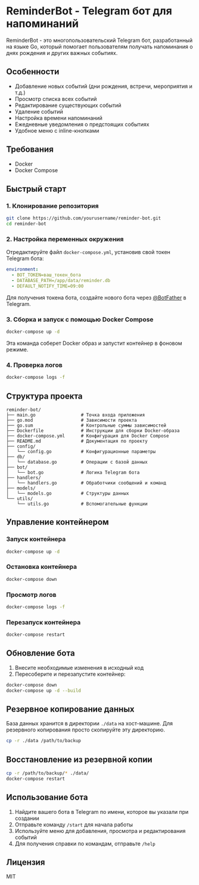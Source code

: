 # ReminderBot - Telegram бот для напоминаний

ReminderBot - это многопользовательский Telegram бот, разработанный на языке Go, который помогает пользователям получать напоминания о днях рождения и других важных событиях.

## Особенности

- Добавление новых событий (дни рождения, встречи, мероприятия и т.д.)
- Просмотр списка всех событий
- Редактирование существующих событий
- Удаление событий
- Настройка времени напоминаний
- Ежедневные уведомления о предстоящих событиях
- Удобное меню с inline-кнопками

## Требования

- Docker
- Docker Compose

## Быстрый старт

### 1. Клонирование репозитория

```bash
git clone https://github.com/yourusername/reminder-bot.git
cd reminder-bot
```

### 2. Настройка переменных окружения

Отредактируйте файл `docker-compose.yml`, установив свой токен Telegram бота:

```yaml
environment:
  - BOT_TOKEN=ваш_токен_бота
  - DATABASE_PATH=/app/data/reminder.db
  - DEFAULT_NOTIFY_TIME=09:00
```

Для получения токена бота, создайте нового бота через [@BotFather](https://t.me/BotFather) в Telegram.

### 3. Сборка и запуск с помощью Docker Compose

```bash
docker-compose up -d
```

Эта команда соберет Docker образ и запустит контейнер в фоновом режиме.

### 4. Проверка логов

```bash
docker-compose logs -f
```

## Структура проекта

```
reminder-bot/
├── main.go                 # Точка входа приложения
├── go.mod                  # Зависимости проекта
├── go.sum                  # Контрольные суммы зависимостей
├── Dockerfile              # Инструкции для сборки Docker-образа
├── docker-compose.yml      # Конфигурация для Docker Compose
├── README.md               # Документация по проекту
├── config/
│   └── config.go           # Конфигурационные параметры
├── db/
│   └── database.go         # Операции с базой данных
├── bot/
│   └── bot.go              # Логика Telegram бота
├── handlers/
│   └── handlers.go         # Обработчики сообщений и команд
├── models/
│   └── models.go           # Структуры данных
└── utils/
    └── utils.go            # Вспомогательные функции
```

## Управление контейнером

### Запуск контейнера

```bash
docker-compose up -d
```

### Остановка контейнера

```bash
docker-compose down
```

### Просмотр логов

```bash
docker-compose logs -f
```

### Перезапуск контейнера

```bash
docker-compose restart
```

## Обновление бота

1. Внесите необходимые изменения в исходный код
2. Пересоберите и перезапустите контейнер:

```bash
docker-compose down
docker-compose up -d --build
```

## Резервное копирование данных

База данных хранится в директории `./data` на хост-машине. Для резервного копирования просто скопируйте эту директорию.

```bash
cp -r ./data /path/to/backup
```

## Восстановление из резервной копии

```bash
cp -r /path/to/backup/* ./data/
docker-compose restart
```

## Использование бота

1. Найдите вашего бота в Telegram по имени, которое вы указали при создании
2. Отправьте команду `/start` для начала работы
3. Используйте меню для добавления, просмотра и редактирования событий
4. Для получения справки по командам, отправьте `/help`

## Лицензия

MIT